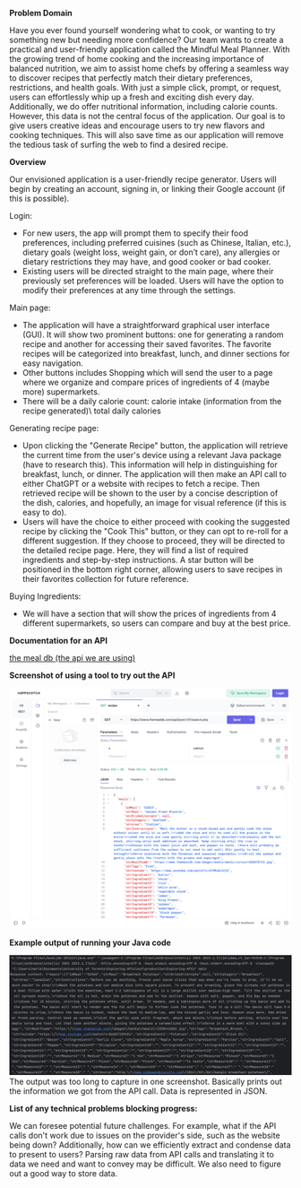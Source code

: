 ﻿**Problem Domain**

Have you ever found yourself wondering what to cook, or wanting to try something new but needing more confidence? Our team wants to create a practical and user-friendly application called the Mindful Meal Planner. With the growing trend of home cooking and the increasing importance of balanced nutrition, we aim to assist home chefs by offering a seamless way to discover recipes that perfectly match their dietary preferences, restrictions, and health goals. With just a simple click, prompt, or request, users can effortlessly whip up a fresh and exciting dish every day. Additionally, we do offer nutritional information, including calorie counts. However, this data is not the central focus of the application. Our goal is to give users creative ideas and encourage users to try new flavors and cooking techniques. This will also save time as our application will remove the tedious task of surfing the web to find a desired recipe.

**Overview**

Our envisioned application is a user-friendly recipe generator. Users will begin by creating an account, signing in, or linking their Google account (if this is possible).

Login:

- For new users, the app will prompt them to specify their food preferences, including preferred cuisines (such as Chinese, Italian, etc.), dietary goals (weight loss, weight gain, or don’t care), any allergies or dietary restrictions they may have, and good cooker or bad cooker.
- Existing users will be directed straight to the main page, where their previously set preferences will be loaded. Users will have the option to modify their preferences at any time through the settings.

Main page:

- The application will have a straightforward graphical user interface (GUI). It will show two prominent buttons: one for generating a random recipe and another for accessing their saved favorites. The favorite recipes will be categorized into breakfast, lunch, and dinner sections for easy navigation.
- Other buttons includes Shopping which will send the user to a page where we organize and compare prices of ingredients of 4 (maybe more) supermarkets.
- There will be a daily calorie count: calorie intake (information from the recipe generated)\ total daily calories

Generating recipe page:

- Upon clicking the "Generate Recipe" button, the application will retrieve the current time from the user's device using a relevant Java package (have to research this). This information will help in distinguishing for breakfast, lunch, or dinner. The application will then make an API call to either ChatGPT or a website with recipes to fetch a recipe. Then retrieved recipe will be shown to the user by a concise description of the dish, calories, and hopefully, an image for visual reference (if this is easy to do).
- Users will have the choice to either proceed with cooking the suggested recipe by clicking the "Cook This" button, or they can opt to re-roll for a different suggestion. If they choose to proceed, they will be directed to the detailed recipe page. Here, they will find a list of required ingredients and step-by-step instructions. A star button will be positioned in the bottom right corner, allowing users to save recipes in their favorites collection for future reference.

Buying Ingredients:

- We will have a section that will show the prices of ingredients from 4 different supermarkets, so users can compare and buy at the best price.

**Documentation for an API**

[the meal db (the api we are using)](https://www.themealdb.com/api.php)

**Screenshot of using a tool to try out the API**

![hopscotch api usage](apiExampleOnline.png)

**Example output of running your Java code**

![Example Output](exampleoutput.png)
The output was too long to capture in one screenshot. Basically prints out the information we got from the API call. Data is represented in JSON.

**List of any technical problems blocking progress:**

We can foresee potential future challenges. For example, what if the API calls don't work due to issues on the provider's side, such as the website being down? Additionally, how can we efficiently extract and condense data to present to users? Parsing raw data from API calls and translating it to data we need and want to convey may be difficult. We also need to figure out a good way to store data. 